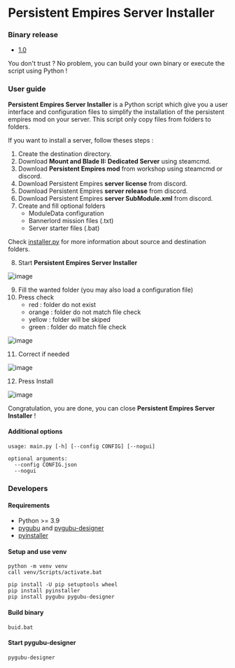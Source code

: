 # Persistent Empires Server Installer

### Binary release
* [1.0](https://github.com/YTTM/PersistentEmpiresServerInstaller/raw/main/release/PersistentEmpiresServerInstaller.exe)

You don't trust ? No problem, you can build your own binary or execute the script using Python !

### User guide

**Persistent Empires Server Installer** is a Python script which give you a
user interface and configuration files to simplify the installation of the
persistent empires mod on your server.
This script only copy files from folders to folders.

If you want to install a server, follow theses steps :
1. Create the destination directory.
2. Download **Mount and Blade II: Dedicated Server** using steamcmd.
3. Download **Persistent Empires mod** from workshop using steamcmd or discord.
4. Download Persistent Empires **server license** from discord.
5. Download Persistent Empires **server release** from discord.
6. Download Persistent Empires **server SubModule.xml** from discord.
7. Create and fill optional folders
    * ModuleData configuration
    * Bannerlord mission files (.txt)
    * Server starter files (.bat)
    
Check [installer.py](installer.py) for more information about source
and destination folders.

8. Start **Persistent Empires Server Installer**

![image](https://github.com/YTTM/PersistentEmpiresServerInstaller/assets/120769366/7593d2c9-a87a-4881-93db-ee810831e521)

9. Fill the wanted folder (you may also load a configuration file)
10. Press check
    * red : folder do not exist
    * orange : folder do not match file check
    * yellow : folder will be skiped
    * green : folder do match file check
    
![image](https://github.com/YTTM/PersistentEmpiresServerInstaller/assets/120769366/c73bf799-1dd7-4414-b0b4-3ceebf4cfb01)

11. Correct if needed
    
![image](https://github.com/YTTM/PersistentEmpiresServerInstaller/assets/120769366/d66a1ebe-f875-4fbf-94d5-c1e3e5c39675)

12. Press Install

![image](https://github.com/YTTM/PersistentEmpiresServerInstaller/assets/120769366/46302f07-ecac-45f9-b582-4a58ba0de55b)

Congratulation, you are done, you can close **Persistent Empires Server Installer** !

#### Additional options
```
usage: main.py [-h] [--config CONFIG] [--nogui]

optional arguments:
  --config CONFIG.json
  --nogui
```

### Developers

#### Requirements
* Python >= 3.9
* [pygubu](https://github.com/alejandroautalan/pygubu) and [pygubu-designer](https://github.com/alejandroautalan/pygubu-designer)
* [pyinstaller](https://pyinstaller.org/en/stable/)

#### Setup and use venv
```
python -m venv venv
call venv/Scripts/activate.bat

pip install -U pip setuptools wheel
pip install pyinstaller
pip install pygubu pygubu-designer
```

#### Build binary
```
buid.bat
```

#### Start pygubu-designer
```
pygubu-designer
```
